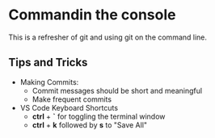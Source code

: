 # Commandin the console

This is a refresher of git and using git on the command line.

## Tips and Tricks

- Making Commits:
    - Commit messages should be short and meaningful
    - Make frequent commits
- VS Code Keyboard Shortcuts
    - **ctrl** + **`** for toggling the terminal window
    - **ctrl** + **k** followed by **s** to "Save All"

